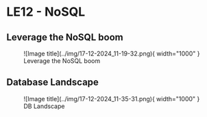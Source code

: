 # LE12 - NoSQL

## Leverage the NoSQL boom

<figure markdown="span">
  ![Image title](../img/17-12-2024_11-19-32.png){ width="1000" }
  <figcaption>Leverage the NoSQL boom</figcaption>
</figure>

## Database Landscape

<figure markdown="span">
  ![Image title](../img/17-12-2024_11-35-31.png){ width="1000" }
  <figcaption>DB Landscape</figcaption>
</figure>


